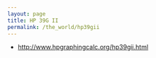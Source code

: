 ```yaml
---
layout: page
title: HP 39G II
permalink: /the_world/hp39gii
---
```


- http://www.hpgraphingcalc.org/hp39gii.html
